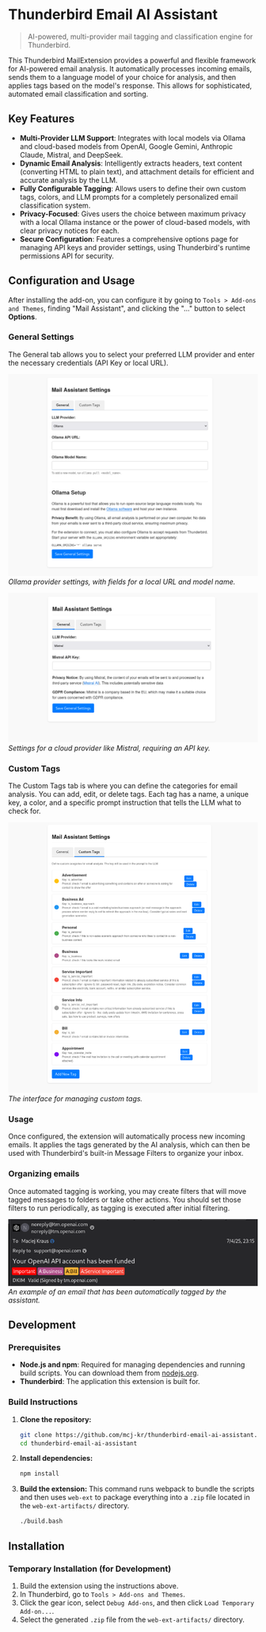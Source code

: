 # Thunderbird Email AI Assistant
> AI-powered, multi-provider mail tagging and classification engine for Thunderbird.

This Thunderbird MailExtension provides a powerful and flexible framework for AI-powered email analysis. It automatically processes incoming emails, sends them to a language model of your choice for analysis, and then applies tags based on the model's response. This allows for sophisticated, automated email classification and sorting.

## Key Features

- **Multi-Provider LLM Support**: Integrates with local models via Ollama and cloud-based models from OpenAI, Google Gemini, Anthropic Claude, Mistral, and DeepSeek.
- **Dynamic Email Analysis**: Intelligently extracts headers, text content (converting HTML to plain text), and attachment details for efficient and accurate analysis by the LLM.
- **Fully Configurable Tagging**: Allows users to define their own custom tags, colors, and LLM prompts for a completely personalized email classification system.
- **Privacy-Focused**: Gives users the choice between maximum privacy with a local Ollama instance or the power of cloud-based models, with clear privacy notices for each.
- **Secure Configuration**: Features a comprehensive options page for managing API keys and provider settings, using Thunderbird's runtime permissions API for security.

## Configuration and Usage

After installing the add-on, you can configure it by going to `Tools > Add-ons and Themes`, finding "Mail Assistant", and clicking the "..." button to select **Options**.

### General Settings

The General tab allows you to select your preferred LLM provider and enter the necessary credentials (API Key or local URL).

![Ollama Settings](doc/screenshots/settings-ollama.png)
*Ollama provider settings, with fields for a local URL and model name.*

![Mistral Settings](doc/screenshots/settings-mistral.png)
*Settings for a cloud provider like Mistral, requiring an API key.*

### Custom Tags

The Custom Tags tab is where you can define the categories for email analysis. You can add, edit, or delete tags. Each tag has a name, a unique key, a color, and a specific prompt instruction that tells the LLM what to check for.

![Custom Tags](doc/screenshots/settings-tags.png)
*The interface for managing custom tags.*

### Usage

Once configured, the extension will automatically process new incoming emails. It applies the tags generated by the AI analysis, which can then be used with Thunderbird's built-in Message Filters to organize your inbox.

### Organizing emails

Once automated tagging is working, you may create filters that will move tagged messages to folders or take other actions. You should set those filters to run
periodically, as tagging is executed after initial filtering. 


![Tagged Message](doc/screenshots/tagged-message.png)
*An example of an email that has been automatically tagged by the assistant.*

## Development

### Prerequisites

- **Node.js and npm**: Required for managing dependencies and running build scripts. You can download them from [nodejs.org](https://nodejs.org/).
- **Thunderbird**: The application this extension is built for.

### Build Instructions

1.  **Clone the repository:**
    ```bash
    git clone https://github.com/mcj-kr/thunderbird-email-ai-assistant.git
    cd thunderbird-email-ai-assistant
    ```

2.  **Install dependencies:**
    ```bash
    npm install
    ```

3.  **Build the extension:**
    This command runs webpack to bundle the scripts and then uses `web-ext` to package everything into a `.zip` file located in the `web-ext-artifacts/` directory.
    ```bash
    ./build.bash
    ```

## Installation                                                                                                                                                                                     
### Temporary Installation (for Development)                                                                                                                                                        

1.  Build the extension using the instructions above.                                                                                                                                           
2.  In Thunderbird, go to `Tools > Add-ons and Themes`.                                                                                                                                             
3.  Click the gear icon, select `Debug Add-ons`, and then click `Load Temporary Add-on...`.                                                                                                         
4.  Select the generated `.zip` file from the `web-ext-artifacts/` directory.                   
